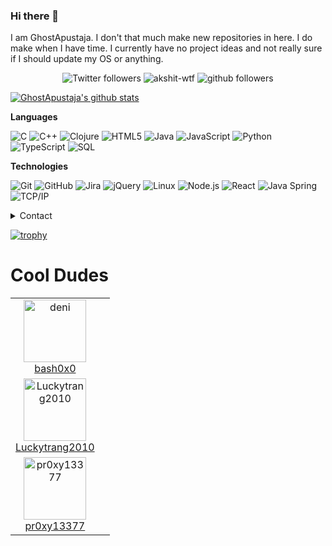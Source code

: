 ### Hi there 👋

I am GhostApustaja. I don't that much make new repositories in here. I do make when I have time. I currently have no project ideas and not really sure if I should update my OS or anything. 

<p align="center">
    <img src="https://img.shields.io/twitter/follow/LiteMods?label=Follow" alt="Twitter followers" />
    <img src="https://komarev.com/ghpvc/?username=ghostapustaja" alt="akshit-wtf" alt="Profile Views" />
    <img src="https://img.shields.io/github/followers/ghostapustaja?label=Follow&style=social" alt="github followers" />
</p>

[![GhostApustaja's github stats](https://github-readme-stats.vercel.app/api?username=ghostapustaja)](https://github.com/anuraghazra/github-readme-stats)


**Languages**

![C](https://img.shields.io/badge/-C-000000?style=flat&logo=C)
![C++](https://img.shields.io/badge/-C++-000000?style=flat&logo=C%2B%2B&logoColor=00599C)
![Clojure](https://img.shields.io/badge/-Clojure-000000?style=flat&logo=Clojure)
![HTML5](https://img.shields.io/badge/-HTML5-000000?style=flat&logo=HTML5)
![Java](https://img.shields.io/badge/-Java-000000?style=flat&logo=Java&logoColor=007396)
![JavaScript](https://img.shields.io/badge/-JavaScript-000000?style=flat&logo=javascript)
![Python](https://img.shields.io/badge/-Python-000000?style=flat&logo=python)
![TypeScript](https://img.shields.io/badge/-TypeScript-000000?style=flat&logo=typescript&logoColor=007ACC)
![SQL](https://img.shields.io/badge/-SQL-000000?style=flat&logo=MySQL)

**Technologies**

![Git](https://img.shields.io/badge/-Git-000000?style=flat&logo=git&logoColor=F05032)
![GitHub](https://img.shields.io/badge/-GitHub-000000?style=flat&logo=github&logoColor=FFFFFF)
![Jira](https://img.shields.io/badge/-Jira-000000?style=flat&logo=jira-software&logoColor=white&logoColor=0052CC)
![jQuery](https://img.shields.io/badge/-jQuery-000000?style=flat&logo=jQuery&logoColor=0769AD)
![Linux](https://img.shields.io/badge/-Linux-000000?style=flat&logo=linux&logoColor=FCC624)
![Node.js](https://img.shields.io/badge/-Node.js-000000?style=flat&logo=node.js&logoColor=339933)
![React](https://img.shields.io/badge/-React-000000?style=flat&logo=React&logoColor=61DAFB)
![Java Spring](https://img.shields.io/badge/-Spring-000000?style=flat&logo=spring&logoColor=6DB33F)
![TCP/IP](https://img.shields.io/badge/-TCP/IP-000000?style=flat&logo=cisco&logoColor=white)<!-- wi*quL3fcV -->

<details>
      <summary>Contact</summary>
  <p align=center>
    <a href="mailto:ghostapustaja@gmail.com">Email</a>
    <br>
    <a href="https://twitter.com/LiteMods">Twitter</a>
    <br>
</details>

[![trophy](https://github-profile-trophy.vercel.app/?username=ghostapustaja)](https://github.com/ryo-ma/github-profile-trophy)



# Cool Dudes

<!--START_SECTION:top-followers-->
<table>
  <tr>
    <td align="center">
      <a href="https://github.com/peterkruse">
        <img src="https://avatars2.githubusercontent.com/u/28764957?s=460&u=a5fa43994b6ac8e3810c20727d1fb189c0c45b48&v=4" width="100px;" alt="deni"/>
      </a>
      <br />
      <a href="https://github.com/peterkruse">bash0x0</a>
    </td>
  <tr>
    <td align="center">
      <a href="https://github.com/Luckytrang2010">
        <img src="https://avatars2.githubusercontent.com/u/53712708" width="100px;" alt="Luckytrang2010"/>
      </a>
      <br />
      <a href="https://github.com/Luckytrang2010">Luckytrang2010</a>
    </td>
    <td align="center">
          </td>
  <tr>
    <td align="center">
      <a href="https://github.com/pr0xy13377">
        <img src="https://avatars2.githubusercontent.com/u/69159923" width="100px;" alt="pr0xy13377"/>
      </a>
      <br />
      <a href="https://github.com/pr0xy13377">pr0xy13377</a>
    </td>
  </tr>
</table>
